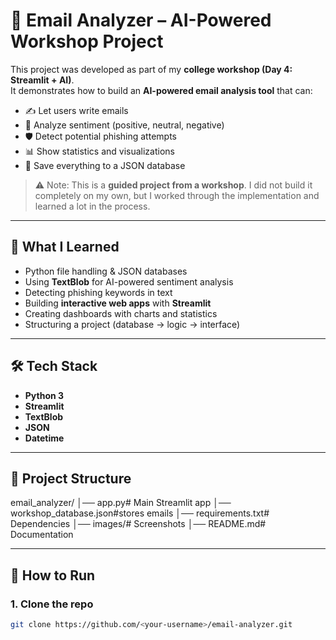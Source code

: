 # 📧 Email Analyzer – AI-Powered Workshop Project

This project was developed as part of my **college workshop (Day 4: Streamlit + AI)**.  
It demonstrates how to build an **AI-powered email analysis tool** that can:

- ✍️ Let users write emails  
- 🤖 Analyze sentiment (positive, neutral, negative)  
- 🛡️ Detect potential phishing attempts  
- 📊 Show statistics and visualizations  
- 💾 Save everything to a JSON database  

> ⚠️ Note: This is a **guided project from a workshop**. I did not build it completely on my own, but I worked through the implementation and learned a lot in the process.  

---

## 🎯 What I Learned
- Python file handling & JSON databases  
- Using **TextBlob** for AI-powered sentiment analysis  
- Detecting phishing keywords in text  
- Building **interactive web apps** with **Streamlit**  
- Creating dashboards with charts and statistics  
- Structuring a project (database → logic → interface)  

---

## 🛠️ Tech Stack
- **Python 3**
- **Streamlit**
- **TextBlob**
- **JSON**
- **Datetime**

---
## 📂 Project Structure
email_analyzer/
│── app.py# Main Streamlit app
│── workshop_database.json#stores emails
│── requirements.txt# Dependencies
│── images/# Screenshots
│── README.md# Documentation

---

## 🚀 How to Run
### 1. Clone the repo
```bash
git clone https://github.com/<your-username>/email-analyzer.git

